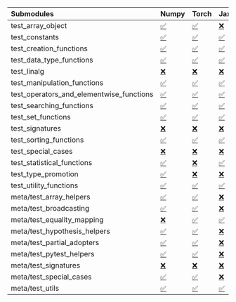 | Submodules                               | Numpy                                                                                                                           | Torch                                                                                                                           | Jax                                                                                                                             | Tensorflow                                                                                                                      |
|:-----------------------------------------|:--------------------------------------------------------------------------------------------------------------------------------|:--------------------------------------------------------------------------------------------------------------------------------|:--------------------------------------------------------------------------------------------------------------------------------|:--------------------------------------------------------------------------------------------------------------------------------|
| test_array_object                        | <a href="https://github.com/unifyai/ivy/runs/8144986801?check_suite_focus=true" rel="noopener noreferrer" target="_blank">✅</a> | <a href="https://github.com/unifyai/ivy/runs/8144990843?check_suite_focus=true" rel="noopener noreferrer" target="_blank">✅</a> | <a href="https://github.com/unifyai/ivy/runs/8144995300?check_suite_focus=true" rel="noopener noreferrer" target="_blank">❌</a> | <a href="https://github.com/unifyai/ivy/runs/8144999012?check_suite_focus=true" rel="noopener noreferrer" target="_blank">✅</a> |
| test_constants                           | <a href="https://github.com/unifyai/ivy/runs/8144986919?check_suite_focus=true" rel="noopener noreferrer" target="_blank">✅</a> | <a href="https://github.com/unifyai/ivy/runs/8144991221?check_suite_focus=true" rel="noopener noreferrer" target="_blank">✅</a> | <a href="https://github.com/unifyai/ivy/runs/8144995429?check_suite_focus=true" rel="noopener noreferrer" target="_blank">✅</a> | <a href="https://github.com/unifyai/ivy/runs/8144999154?check_suite_focus=true" rel="noopener noreferrer" target="_blank">✅</a> |
| test_creation_functions                  | <a href="https://github.com/unifyai/ivy/runs/8144987122?check_suite_focus=true" rel="noopener noreferrer" target="_blank">✅</a> | <a href="https://github.com/unifyai/ivy/runs/8144991411?check_suite_focus=true" rel="noopener noreferrer" target="_blank">✅</a> | <a href="https://github.com/unifyai/ivy/runs/8144995534?check_suite_focus=true" rel="noopener noreferrer" target="_blank">✅</a> | <a href="https://github.com/unifyai/ivy/runs/8144999324?check_suite_focus=true" rel="noopener noreferrer" target="_blank">✅</a> |
| test_data_type_functions                 | <a href="https://github.com/unifyai/ivy/runs/8144987257?check_suite_focus=true" rel="noopener noreferrer" target="_blank">✅</a> | <a href="https://github.com/unifyai/ivy/runs/8144991584?check_suite_focus=true" rel="noopener noreferrer" target="_blank">✅</a> | <a href="https://github.com/unifyai/ivy/runs/8144995658?check_suite_focus=true" rel="noopener noreferrer" target="_blank">✅</a> | <a href="https://github.com/unifyai/ivy/runs/8144999536?check_suite_focus=true" rel="noopener noreferrer" target="_blank">✅</a> |
| test_linalg                              | <a href="https://github.com/unifyai/ivy/runs/8144987389?check_suite_focus=true" rel="noopener noreferrer" target="_blank">❌</a> | <a href="https://github.com/unifyai/ivy/runs/8144991751?check_suite_focus=true" rel="noopener noreferrer" target="_blank">❌</a> | <a href="https://github.com/unifyai/ivy/runs/8144995801?check_suite_focus=true" rel="noopener noreferrer" target="_blank">❌</a> | <a href="https://github.com/unifyai/ivy/runs/8144999669?check_suite_focus=true" rel="noopener noreferrer" target="_blank">❌</a> |
| test_manipulation_functions              | <a href="https://github.com/unifyai/ivy/runs/8144987508?check_suite_focus=true" rel="noopener noreferrer" target="_blank">✅</a> | <a href="https://github.com/unifyai/ivy/runs/8144991929?check_suite_focus=true" rel="noopener noreferrer" target="_blank">✅</a> | <a href="https://github.com/unifyai/ivy/runs/8144996000?check_suite_focus=true" rel="noopener noreferrer" target="_blank">✅</a> | <a href="https://github.com/unifyai/ivy/runs/8144999799?check_suite_focus=true" rel="noopener noreferrer" target="_blank">✅</a> |
| test_operators_and_elementwise_functions | <a href="https://github.com/unifyai/ivy/runs/8144987626?check_suite_focus=true" rel="noopener noreferrer" target="_blank">✅</a> | <a href="https://github.com/unifyai/ivy/runs/8144992106?check_suite_focus=true" rel="noopener noreferrer" target="_blank">✅</a> | <a href="https://github.com/unifyai/ivy/runs/8144996131?check_suite_focus=true" rel="noopener noreferrer" target="_blank">✅</a> | <a href="https://github.com/unifyai/ivy/runs/8144999936?check_suite_focus=true" rel="noopener noreferrer" target="_blank">✅</a> |
| test_searching_functions                 | <a href="https://github.com/unifyai/ivy/runs/8144987771?check_suite_focus=true" rel="noopener noreferrer" target="_blank">✅</a> | <a href="https://github.com/unifyai/ivy/runs/8144992260?check_suite_focus=true" rel="noopener noreferrer" target="_blank">✅</a> | <a href="https://github.com/unifyai/ivy/runs/8144996272?check_suite_focus=true" rel="noopener noreferrer" target="_blank">✅</a> | <a href="https://github.com/unifyai/ivy/runs/8145000113?check_suite_focus=true" rel="noopener noreferrer" target="_blank">✅</a> |
| test_set_functions                       | <a href="https://github.com/unifyai/ivy/runs/8144987950?check_suite_focus=true" rel="noopener noreferrer" target="_blank">✅</a> | <a href="https://github.com/unifyai/ivy/runs/8144992442?check_suite_focus=true" rel="noopener noreferrer" target="_blank">✅</a> | <a href="https://github.com/unifyai/ivy/runs/8144996433?check_suite_focus=true" rel="noopener noreferrer" target="_blank">✅</a> | <a href="https://github.com/unifyai/ivy/runs/8145000305?check_suite_focus=true" rel="noopener noreferrer" target="_blank">✅</a> |
| test_signatures                          | <a href="https://github.com/unifyai/ivy/runs/8144988099?check_suite_focus=true" rel="noopener noreferrer" target="_blank">❌</a> | <a href="https://github.com/unifyai/ivy/runs/8144992592?check_suite_focus=true" rel="noopener noreferrer" target="_blank">❌</a> | <a href="https://github.com/unifyai/ivy/runs/8144996583?check_suite_focus=true" rel="noopener noreferrer" target="_blank">❌</a> | <a href="https://github.com/unifyai/ivy/runs/8145000462?check_suite_focus=true" rel="noopener noreferrer" target="_blank">❌</a> |
| test_sorting_functions                   | <a href="https://github.com/unifyai/ivy/runs/8144988234?check_suite_focus=true" rel="noopener noreferrer" target="_blank">✅</a> | <a href="https://github.com/unifyai/ivy/runs/8144992799?check_suite_focus=true" rel="noopener noreferrer" target="_blank">✅</a> | <a href="https://github.com/unifyai/ivy/runs/8144996729?check_suite_focus=true" rel="noopener noreferrer" target="_blank">✅</a> | <a href="https://github.com/unifyai/ivy/runs/8145000662?check_suite_focus=true" rel="noopener noreferrer" target="_blank">✅</a> |
| test_special_cases                       | <a href="https://github.com/unifyai/ivy/runs/8144988399?check_suite_focus=true" rel="noopener noreferrer" target="_blank">❌</a> | <a href="https://github.com/unifyai/ivy/runs/8144993019?check_suite_focus=true" rel="noopener noreferrer" target="_blank">❌</a> | <a href="https://github.com/unifyai/ivy/runs/8144996902?check_suite_focus=true" rel="noopener noreferrer" target="_blank">❌</a> | <a href="https://github.com/unifyai/ivy/runs/8145000827?check_suite_focus=true" rel="noopener noreferrer" target="_blank">❌</a> |
| test_statistical_functions               | <a href="https://github.com/unifyai/ivy/runs/8144988551?check_suite_focus=true" rel="noopener noreferrer" target="_blank">✅</a> | <a href="https://github.com/unifyai/ivy/runs/8144993239?check_suite_focus=true" rel="noopener noreferrer" target="_blank">❌</a> | <a href="https://github.com/unifyai/ivy/runs/8144997020?check_suite_focus=true" rel="noopener noreferrer" target="_blank">✅</a> | <a href="https://github.com/unifyai/ivy/runs/8145001055?check_suite_focus=true" rel="noopener noreferrer" target="_blank">❌</a> |
| test_type_promotion                      | <a href="https://github.com/unifyai/ivy/runs/8144988764?check_suite_focus=true" rel="noopener noreferrer" target="_blank">✅</a> | <a href="https://github.com/unifyai/ivy/runs/8144993410?check_suite_focus=true" rel="noopener noreferrer" target="_blank">❌</a> | <a href="https://github.com/unifyai/ivy/runs/8144997111?check_suite_focus=true" rel="noopener noreferrer" target="_blank">❌</a> | <a href="https://github.com/unifyai/ivy/runs/8145001239?check_suite_focus=true" rel="noopener noreferrer" target="_blank">❌</a> |
| test_utility_functions                   | <a href="https://github.com/unifyai/ivy/runs/8144988905?check_suite_focus=true" rel="noopener noreferrer" target="_blank">✅</a> | <a href="https://github.com/unifyai/ivy/runs/8144993655?check_suite_focus=true" rel="noopener noreferrer" target="_blank">✅</a> | <a href="https://github.com/unifyai/ivy/runs/8144997251?check_suite_focus=true" rel="noopener noreferrer" target="_blank">✅</a> | <a href="https://github.com/unifyai/ivy/runs/8145001393?check_suite_focus=true" rel="noopener noreferrer" target="_blank">✅</a> |
| meta/test_array_helpers                  | <a href="https://github.com/unifyai/ivy/runs/8144989134?check_suite_focus=true" rel="noopener noreferrer" target="_blank">✅</a> | <a href="https://github.com/unifyai/ivy/runs/8144993842?check_suite_focus=true" rel="noopener noreferrer" target="_blank">✅</a> | <a href="https://github.com/unifyai/ivy/runs/8144997416?check_suite_focus=true" rel="noopener noreferrer" target="_blank">❌</a> | <a href="https://github.com/unifyai/ivy/runs/8145001561?check_suite_focus=true" rel="noopener noreferrer" target="_blank">✅</a> |
| meta/test_broadcasting                   | <a href="https://github.com/unifyai/ivy/runs/8144989315?check_suite_focus=true" rel="noopener noreferrer" target="_blank">✅</a> | <a href="https://github.com/unifyai/ivy/runs/8144994014?check_suite_focus=true" rel="noopener noreferrer" target="_blank">✅</a> | <a href="https://github.com/unifyai/ivy/runs/8144997584?check_suite_focus=true" rel="noopener noreferrer" target="_blank">❌</a> | <a href="https://github.com/unifyai/ivy/runs/8145001835?check_suite_focus=true" rel="noopener noreferrer" target="_blank">✅</a> |
| meta/test_equality_mapping               | <a href="https://github.com/unifyai/ivy/runs/8144989562?check_suite_focus=true" rel="noopener noreferrer" target="_blank">❌</a> | <a href="https://github.com/unifyai/ivy/runs/8144994204?check_suite_focus=true" rel="noopener noreferrer" target="_blank">✅</a> | <a href="https://github.com/unifyai/ivy/runs/8144997754?check_suite_focus=true" rel="noopener noreferrer" target="_blank">✅</a> | <a href="https://github.com/unifyai/ivy/runs/8145002029?check_suite_focus=true" rel="noopener noreferrer" target="_blank">✅</a> |
| meta/test_hypothesis_helpers             | <a href="https://github.com/unifyai/ivy/runs/8144989748?check_suite_focus=true" rel="noopener noreferrer" target="_blank">✅</a> | <a href="https://github.com/unifyai/ivy/runs/8144994366?check_suite_focus=true" rel="noopener noreferrer" target="_blank">✅</a> | <a href="https://github.com/unifyai/ivy/runs/8144997992?check_suite_focus=true" rel="noopener noreferrer" target="_blank">❌</a> | <a href="https://github.com/unifyai/ivy/runs/8145002224?check_suite_focus=true" rel="noopener noreferrer" target="_blank">✅</a> |
| meta/test_partial_adopters               | <a href="https://github.com/unifyai/ivy/runs/8144989878?check_suite_focus=true" rel="noopener noreferrer" target="_blank">✅</a> | <a href="https://github.com/unifyai/ivy/runs/8144994525?check_suite_focus=true" rel="noopener noreferrer" target="_blank">✅</a> | <a href="https://github.com/unifyai/ivy/runs/8144998121?check_suite_focus=true" rel="noopener noreferrer" target="_blank">❌</a> | <a href="https://github.com/unifyai/ivy/runs/8145002379?check_suite_focus=true" rel="noopener noreferrer" target="_blank">✅</a> |
| meta/test_pytest_helpers                 | <a href="https://github.com/unifyai/ivy/runs/8144990018?check_suite_focus=true" rel="noopener noreferrer" target="_blank">✅</a> | <a href="https://github.com/unifyai/ivy/runs/8144994714?check_suite_focus=true" rel="noopener noreferrer" target="_blank">✅</a> | <a href="https://github.com/unifyai/ivy/runs/8144998274?check_suite_focus=true" rel="noopener noreferrer" target="_blank">❌</a> | <a href="https://github.com/unifyai/ivy/runs/8145002560?check_suite_focus=true" rel="noopener noreferrer" target="_blank">✅</a> |
| meta/test_signatures                     | <a href="https://github.com/unifyai/ivy/runs/8144990203?check_suite_focus=true" rel="noopener noreferrer" target="_blank">❌</a> | <a href="https://github.com/unifyai/ivy/runs/8144994891?check_suite_focus=true" rel="noopener noreferrer" target="_blank">❌</a> | <a href="https://github.com/unifyai/ivy/runs/8144998459?check_suite_focus=true" rel="noopener noreferrer" target="_blank">❌</a> | <a href="https://github.com/unifyai/ivy/runs/8145002750?check_suite_focus=true" rel="noopener noreferrer" target="_blank">❌</a> |
| meta/test_special_cases                  | <a href="https://github.com/unifyai/ivy/runs/8144990406?check_suite_focus=true" rel="noopener noreferrer" target="_blank">✅</a> | <a href="https://github.com/unifyai/ivy/runs/8144995016?check_suite_focus=true" rel="noopener noreferrer" target="_blank">✅</a> | <a href="https://github.com/unifyai/ivy/runs/8144998686?check_suite_focus=true" rel="noopener noreferrer" target="_blank">❌</a> | <a href="https://github.com/unifyai/ivy/runs/8145002905?check_suite_focus=true" rel="noopener noreferrer" target="_blank">✅</a> |
| meta/test_utils                          | <a href="https://github.com/unifyai/ivy/runs/8144990641?check_suite_focus=true" rel="noopener noreferrer" target="_blank">✅</a> | <a href="https://github.com/unifyai/ivy/runs/8144995150?check_suite_focus=true" rel="noopener noreferrer" target="_blank">✅</a> | <a href="https://github.com/unifyai/ivy/runs/8144998838?check_suite_focus=true" rel="noopener noreferrer" target="_blank">✅</a> | <a href="https://github.com/unifyai/ivy/runs/8145003068?check_suite_focus=true" rel="noopener noreferrer" target="_blank">✅</a> |
